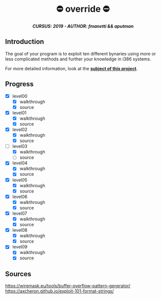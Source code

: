 <h1 align="center">
	⛔️ override ⛔️
</h1>

<p align="center">
	<b><i>CURSUS: 2019 - AUTHOR: fmanetti && aputman</i></b><br>
</p>

## Introduction

The goal of your program is to exploit ten different bynaries using more or less complicated methods and further your knowledge in i386 systems.

For more detailed information, look at the [**subject of this project**](https://github.com/manettifabrizio/42cursus_srcs/tree/main/subjects/override).

## Progress

- [x] level00
    - [x] walkthrough
    - [x] source

- [x] level01
    - [x] walkthrough
    - [x] source

- [x] level02
    - [x] walkthrough
    - [x] source

- [ ] level03
    - [x] walkthrough
    - [ ] source

- [x] level04
    - [x] walkthrough
    - [x] source

- [x] level05
    - [x] walkthrough
    - [x] source

- [x] level06
    - [x] walkthrough
    - [x] source

- [x] level07
    - [x] walkthrough
    - [x] source

- [x] level08
    - [x] walkthrough
    - [x] source

- [x] level09
    - [x] walkthrough
    - [x] source

## Sources

https://wiremask.eu/tools/buffer-overflow-pattern-generator/
https://axcheron.github.io/exploit-101-format-strings/